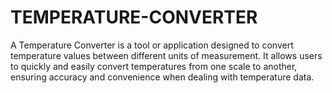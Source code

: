 # TEMPERATURE-CONVERTER
A Temperature Converter is a tool or application designed to convert temperature values between different units of measurement. It allows users to quickly and easily convert temperatures from one scale to another, ensuring accuracy and convenience when dealing with temperature data.
